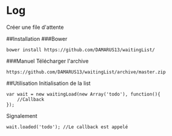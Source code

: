 # Log

Créer une file d'attente

##Installation
###Bower

```
bower install https://github.com/DAMARUS13/waitingList/
```

###Manuel
Télécharger l'archive
```
https://github.com/DAMARUS13/waitingList/archive/master.zip
```

##Utilisation
Initialisation de la list
```
var wait = new waitingLoad(new Array('todo'), function(){
    //Callback
});
```
Signalement 
```
wait.loaded('todo'); //Le callback est appelé
```
